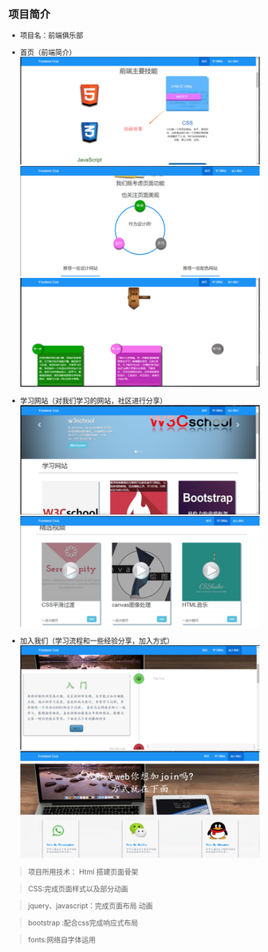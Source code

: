 ## 项目简介
>
* 项目名：前端俱乐部
>
* 首页（前端简介）
![Alt text](img/zs/zs1.png)
![Alt text](img/zs/zs2.png)
![Alt text](img/zs/zs3.png)
>
* 学习网站（对我们学习的网站，社区进行分享）
![Alt text](img/zs/zs4.png)
![Alt text](img/zs/zs5.png)
>
* 加入我们（学习流程和一些经验分享，加入方式）
![Alt text](img/zs/zs6.png)
![Alt text](img/zs/zs7.png)

>项目所用技术： Html 搭建页面骨架  
 
> CSS:完成页面样式以及部分动画
 
> jquery、javascript：完成页面布局  动画

> bootstrap :配合css完成响应式布局

> fonts:网络自字体运用

